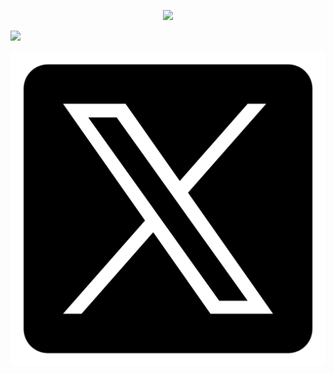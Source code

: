 <p align="center">
  <img src="https://capsule-render.vercel.app/api?text=Hi, I am TheMarketingCoder!🕹️&animation=fadeIn&type=waving&color=gradient&height=100"/>
</p>

<a href="https://www.instagram.com/themarketingcoder/">
  <img height="50" src="https://user-images.githubusercontent.com/46517096/166974368-9798f39f-1f46-499c-b14e-81f0a3f83a06.png"/>
</a>

![alt text](image.png)